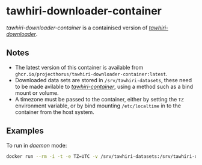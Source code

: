 # tawhiri-downloader-container

_tawhiri-downloader-container_ is a containised version of [_tawhiri-downloader_](https://github.com/cuspaceflight/tawhiri-downloader).

## Notes

- The latest version of this container is available from `ghcr.io/projecthorus/tawhiri-downloader-container:latest`.
- Downloaded data sets are stored in `/srv/tawhiri-datasets`, these need to be made avilable to [_tawhiri-container_](https://github.com/projecthorus/tawhiri-container), using a method such as a bind mount or volume.
- A timezone must be passed to the container, either by setting the `TZ` environment variable, or by bind mounting `/etc/localtime` in to the container from the host system.

## Examples

To run in _daemon_ mode:

```sh
docker run --rm -i -t -e TZ=UTC -v /srv/tawhiri-datasets:/srv/tawhiri-datasets ghcr.io/projecthorus/tawhiri-downloader-container:latest daemon
```
